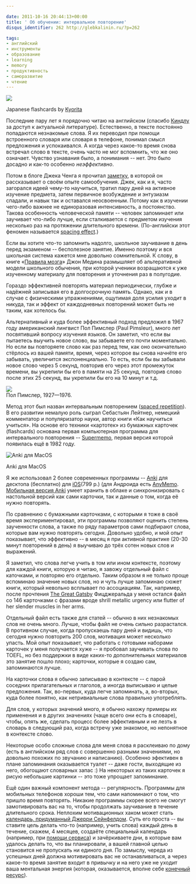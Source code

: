 ```yaml
---

date: 2011-10-16 20:44:13+00:00
title: ' Об обучении: интервальное повторение'
disqus_identifier: 262 http://glebkalinin.ru/?p=262

tags:
- английский
- инструменты
- образование
- learning
- memory
- продуктивность
- саморазвитие
- чтение
---
```


![](http://glebkalinin.ru/featured/2011/10/flashcards.jpg)


Japanese flashcards by [Kyorita](http://www.flickr.com/photos/37120729@N02/4373267066/)



Последние пару лет я порядочно читаю на английском (спасибо [Киндлу](http://glebkalinin.ru/reading-on-kindle/) за доступ к актуальной литературе). Естественно, в тексте постоянно попадаются незнакомые слова. Я их переводил при помощи встроенного словаря или словаря в телефоне, понимал смысл предложения и успокаивался. А когда через какое-то время снова встречал слово в тексте, очень часто не мог вспомнить, что же оно означает. Чувство узнавания было, а понимания -- нет. Это было досадно и как-то особенно _неэффективно_.

Потом в блоге Джека Ченга я прочитал [заметку](http://jackcheng.com/30-minutes-a-day), в которой он рассказывает о своём опыте самообучения. Джек, как и я, часто загорался идеей чему-то научиться, тратил пару дней на активное изучение предмета, затем первичное возбуждение и энтузиазм спадали, и навык так и оставался неосвоенным. Потому как в изучении чего-либо важнее не единоразовая интенсивность, а постоянство. Такова особенность человеческой памяти -- человек запоминает или заучивает что-либо лучше, если сталкивается с предметом изучения несколько раз на протяжении длительного времени. (По-английски этот феномен называется [spacing effect](http://en.wikipedia.org/wiki/Spacing_effect).)

<!-- more -->

Если вы хотите что-то запомнить надолго, школьное заучивание в день перед экзаменом -- бесполезное занятие. Именно поэтому и вся школьная система кажется мне довольно сомнительной. К слову, в книге «[Правила мозга](http://glebkalinin.ru/brain-rules-and-publishing/)» Джон Медина размышляет об альтеративной модели школьного обычения, при которой ученики возращаются к уже изученному материалу для повторения и уточнения раз в полугодие.

Гораздо эффективней повторять материал периодически, глубже и надёжней записывая его в долгосрочную память. Однако, как и в случае с физическими упражнениями, ощутимая доля усилия уходит в никуда, так и эффект от каждодневных повторений может быть не таким, как хотелось бы.



Альтернативный и куда более эффективный подход предложил в 1967 году американский лингвист Пол Пимслер (Paul Pimsleur), много лет посвятивший вопросу изучения языков. Он заметил, что если вы пытаетесь выучить новое слово, вы забываете его почти моментально. Но если вы повторяете слово как раз перед тем, как оно окончательно стёрлось из вашей памяти, время, через которое вы снова начнёте его забывать, увеличится экспоненциально. То есть, если бы вы забывали новое слово через 5 секунд, повторив его через этот промежуток времени, вы укрепили бы его в памяти на 25 секунд, повторив слово после этих 25 секунд, вы укрепили бы его на 10 минут и т.д.

![](http://glebkalinin.ru/featured/2011/10/paul-pimsleur.png)  
Пол Пимслер, 1927—1976.



Метод этот был назван интервальным повторением ([spaced repetition](http://en.wikipedia.org/wiki/Spaced_repetition)). В его развитии немалую роль сыграл Себастьян Лейтнер, немецкий комментатор и популяризатор науки, автор книги «Как научиться учиться». На основе его техники «картотек» из бумажных карточек (flashcards) основана первая компьютерная программа для интервального повторения -- [Supermemo](http://www.super-memo.ru/component/content/article/50), первая версия которой появилась ещё в 1982 году.



<div class="illustration"><img src="http://glebkalinin.ru/featured/2011/10/anki-500x558.png" alt="Anki для MacOS"></div>
<p class="legend legend--center">Anki для MacOS</p>


Я же использовал 2 более современных программы -- [Anki](http://ankisrs.net/) для десктопа (бесплатно) для [iOS](https://itunes.apple.com/ru/app/ankimobile-flashcards/id373493387?mt=8&uo=4)(799 р.) (для Андроида есть [AnyMemo](https://market.android.com/details?id=org.liberty.android.fantastischmemo&hl=en). [Мобильная версия Anki](https://itunes.apple.com/ru/app/ankimobile-flashcards/id373493387?mt=8&uo=4) умеет хранить в облаке и синхронизировать с настольной версий как сами карточки, так и данные о том, когда её нужно повторять.


По сравнению с бумажными карточками, с которыми я тоже в своё время экспериментировал, эти программы позволяют оценить степень заученности слова, а также по ряду параметров сами подбирают слова, которые вам нужно повторять сегодня. Довольно удобно, и мой опыт показывает, что эффективно -- в месяц я при активной практике (20-30 минут повторений в день) я выучиваю до трёх сотен новых слов и выражений.

Я заметил, что слова легче учить в том или ином контексте, поэтому для каждой книги, которую я читаю, я завожу отдельный файл с каточками, и повторяю его отдельно. Таким образом я не только проще вспоминаю значение новых слов, но и чуть лучше запоминаю сюжет книги, который невольно всплывает по ассоциациям. Так, например, после прочтения [The Great Gatsby](http://en.wikipedia.org/wiki/The_Great_Gatsby) Фицджеральда у меня остался файл со 146 карточками с фразами вроде shrill metallic urgency или flutter of her slender muscles in her arms. 

Отдельный файл есть также для статей -- обычно в них незнакомых слов не очень много. Лучше, чтобы файл не очень сильно разрастался. В противном случае, когда пропускаешь пару дней и видишь, что сегодня нужно повторить 200 слов, мотивация может несколько упасть. Мой опыт показывает, что работать с готовыми наборами карточек у меня получается хуже -- я пробовал заучивать слова по TOEFL, но без поддержки в виде каких-то дополнительных материалов это занятие пошло плохо; карточки, которые я создаю сам, запоминаются лучше.

На карточки слова я обычно записываю в контексте -- с парой соседних прилагательных и глаголов, а иногда выписываю и целые предложения. Так, во-первых, куда легче запоминать, а, во-вторых, куда более понятно, как нетривиальные слова правильно употреблять.

Для слов, у которых значений много, я обычно нахожу примеры их применения и в других значениях (чаще всего они есть в словаре), чтобы, опять же, сделать процесс более эффективным и не лезть в словарь в следующий раз, когда встречу уже знакомое, но непонятное в контексте слово.


Некоторые особо сложные слова для меня слова я расклеиваю по дому (есть в английском ряд слов с совершенно разными значениями, но довольно похожих по звучанию и написанию). Особенно эфективен в плане запоминания оказывается туалет -- даже гости, выходящие из него, обогощают словарных запас :) На некоторых из таких карточек я рисую небольшие картинки -- это тоже упрощает запоминание.

Ещё один важный компонент метода -- регулярность. Программы для мобильных телефонов хороши тем, что сами напоминают о том, что пришло время повторять. Никакие программы скорее всего не смогут замотивировать вас на то, чтобы продолжать заучивание в течение длительного срока. Неплохим мотивационных хаком может стать [календарь, придуманный Джерри Сейнфелдом](http://lifehacker.com/281626/jerry-seinfelds-productivity-secret). Суть его проста -- вы ставите цель делать что-то (например, учить слова) каждый день в течение, скажем, 4 месяцев, создаёте специальный календарь (например, при [помощи сервиса](http://seinfeldcalendar.com/)) и зачёркиваете дни, в которые вам удалось делать то, что вы планировали, а вашей главной целью становится не пропускать ни единого дня. По замыслу, череда из успешных дней должна мотивировать вас не останавливаться, а через какое-то время занятие входит в привычку и на него уже не уходит ваша ментальная энергия (которая, оказывается, вполне себе [конечный ресурс](http://www.nytimes.com/2011/08/21/magazine/do-you-suffer-from-decision-fatigue.html?pagewanted=all)).
